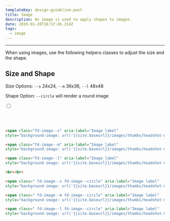 ```yaml
---
templateKey: design-guideline-post
title: Image
description: An image is used to apply shapes to images.
date: 2019-01-28T16:57:45.214Z
tags:
  - image
--- 
```


 


<hr>

When using images, use the following helpers classes to adjust the size and the shape.


## Size and Shape

Size Options: `--s` 24x24, `--m` 36x36, `--l` 48x48

Shape Option: `--circle` will render a round image


<div class="fd-tile docs-component docs-component__">
    <label class="fd-form__label docs-component__bg-toggle" for="" title="Change Background">
      <span class="fd-toggle fd-toggle--xs fd-form__control">
        <input type="checkbox" name="" value="" id="" class="toggle-bg">
        <span class="fd-toggle__switch" role="presentation"></span>
      </span>
    </label>
    <div class="fd-tile__content">
<span class="fd-image--s" aria-label="Image label"
style="background-image: url('{{site.baseurl}}/images/thumbs/headshot-male.jpg');"></span>

<span class="fd-image--m" aria-label="Image label"
style="background-image: url('{{site.baseurl}}/images/thumbs/headshot-male.jpg');"></span>

<span class="fd-image--l" aria-label="Image label"
style="background-image: url('{{site.baseurl}}/images/thumbs/headshot-male.jpg');"></span>

<br><br>

<span class=" fd-image--s fd-image--circle" aria-label="Image label"
style="background-image: url('{{site.baseurl}}/images/thumbs/headshot-male.jpg');"></span>

<span class=" fd-image--m fd-image--circle" aria-label="Image label"
style="background-image: url('{{site.baseurl}}/images/thumbs/headshot-male.jpg');"></span>

<span class=" fd-image--l fd-image--circle" aria-label="Image label"
style="background-image: url('{{site.baseurl}}/images/thumbs/headshot-male.jpg');"></span>
</div>
</div>

```html
<span class="fd-image--s" aria-label="Image label"
style="background-image: url('{{site.baseurl}}/images/thumbs/headshot-male.jpg');"></span>

<span class="fd-image--m" aria-label="Image label"
style="background-image: url('{{site.baseurl}}/images/thumbs/headshot-male.jpg');"></span>

<span class="fd-image--l" aria-label="Image label"
style="background-image: url('{{site.baseurl}}/images/thumbs/headshot-male.jpg');"></span>

<br><br>

<span class=" fd-image--s fd-image--circle" aria-label="Image label"
style="background-image: url('{{site.baseurl}}/images/thumbs/headshot-male.jpg');"></span>

<span class=" fd-image--m fd-image--circle" aria-label="Image label"
style="background-image: url('{{site.baseurl}}/images/thumbs/headshot-male.jpg');"></span>

<span class=" fd-image--l fd-image--circle" aria-label="Image label"
style="background-image: url('{{site.baseurl}}/images/thumbs/headshot-male.jpg');"></span>
```



